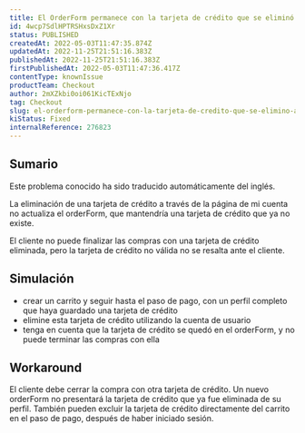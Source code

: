 ```yaml
---
title: El OrderForm permanece con la tarjeta de crédito que se eliminó a través de la página de mi cuenta
id: 4wcp7SdlHPTRSHxsDxZ1Xr
status: PUBLISHED
createdAt: 2022-05-03T11:47:35.874Z
updatedAt: 2022-11-25T21:51:16.383Z
publishedAt: 2022-11-25T21:51:16.383Z
firstPublishedAt: 2022-05-03T11:47:36.417Z
contentType: knownIssue
productTeam: Checkout
author: 2mXZkbi0oi061KicTExNjo
tag: Checkout
slug: el-orderform-permanece-con-la-tarjeta-de-credito-que-se-elimino-a-traves-de-la-pagina-de-mi-cuenta
kiStatus: Fixed
internalReference: 276823
---
```


## Sumario

<div class="alert alert-info">
  <p>Este problema conocido ha sido traducido automáticamente del inglés.</p>
</div>


La eliminación de una tarjeta de crédito a través de la página de mi cuenta no actualiza el orderForm, que mantendría una tarjeta de crédito que ya no existe.

El cliente no puede finalizar las compras con una tarjeta de crédito eliminada, pero la tarjeta de crédito no válida no se resalta ante el cliente.



## Simulación


- crear un carrito y seguir hasta el paso de pago, con un perfil completo que haya guardado una tarjeta de crédito
- elimine esta tarjeta de crédito utilizando la cuenta de usuario
- tenga en cuenta que la tarjeta de crédito se quedó en el orderForm, y no puede terminar las compras con ella



## Workaround


El cliente debe cerrar la compra con otra tarjeta de crédito. Un nuevo orderForm no presentará la tarjeta de crédito que ya fue eliminada de su perfil. También pueden excluir la tarjeta de crédito directamente del carrito en el paso de pago, después de haber iniciado sesión.

